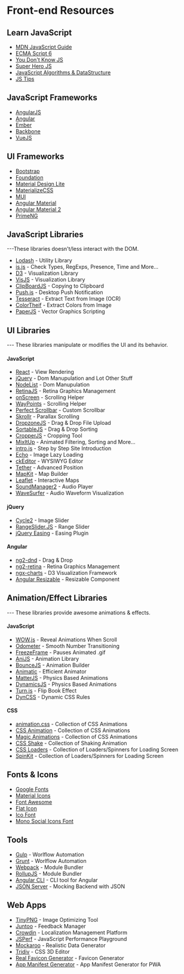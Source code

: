 # Front-end Resources

## Learn JavaScript
- [MDN JavaScript Guide](https://developer.mozilla.org/en-US/docs/Web/JavaScript/Guide)
- [ECMA Script 6](http://es6-features.org)
- [You Don't Know JS](https://github.com/getify/You-Dont-Know-JS)
- [Super Hero JS](http://superherojs.com)
- [JavaScript Algorithms & DataStructure](https://mgechev.github.io/javascript-algorithms)
- [JS Tips](https://github.com/loverajoel/jstips)

## JavaScript Frameworks
- [AngularJS](https://angularjs.org)
- [Angular](https://angular.io)
- [Ember](http://emberjs.com)
- [Backbone](http://backbonejs.org)
- [VueJS](https://vuejs.org)

## UI Frameworks
- [Bootstrap](http://getbootstrap.com)
- [Foundation](http://foundation.zurb.com)
- [Material Design Lite](https://getmdl.io)
- [MaterializeCSS](http://materializecss.com)
- [MUI](https://www.muicss.com)
- [Angular Material](https://material.angularjs.org)
- [Angular Material 2](https://material.angular.io)
- [PrimeNG](http://www.primefaces.org/primeng)

## JavaScript Libraries
---These libraries doesn't/less interact with the DOM.

- [Lodash](https://lodash.com) - Utility Library
- [is.js](http://is.js.org) - Check Types, RegExps, Presence, Time and More...
- [D3](https://d3js.org) - Visualization Library
- [VisJS](http://visjs.org) - Visualization Library
- [ClipBoardJS](https://clipboardjs.com) - Copying to Clipboard
- [Push.js](http://nickersoft.github.io/push.js) - Desktop Push Notification
- [Tesseract](http://tesseract.projectnaptha.com) -  Extract Text from Image (OCR)
- [ColorTheif](http://lokeshdhakar.com/projects/color-thief) - Extract Colors from Image
- [PaperJS](http://paperjs.org) - Vector Graphics Scripting 

## UI Libraries
--- These libraries manipulate or modifies the UI and its behavior.

#### JavaScript
- [React](https://facebook.github.io/react) - View Rendering
- [jQuery](https://jquery.com) - Dom Manupulation and Lot Other Stuff
- [NodeList](https://github.com/eorroe/NodeList.js) - Dom Manupulation
- [RetinaJS](http://imulus.github.io/retinajs) - Retina Graphics Management
- [onScreen](https://github.com/silvestreh/onScreen) - Scrolling Helper
- [WayPoints](http://imakewebthings.com/waypoints) - Scrolling Helper
- [Perfect Scrollbar](https://noraesae.github.io/perfect-scrollbar) - Custom Scrollbar
- [Skrollr](http://prinzhorn.github.io/skrollr) - Parallax Scrolling
- [DropzoneJS](http://www.dropzonejs.com) - Drag & Drop File Upload
- [SortableJS](http://rubaxa.github.io/Sortable) - Drag & Drop Sorting
- [CropperJS](https://fengyuanchen.github.io/cropperjs) - Cropping Tool
- [MixItUp](https://www.kunkalabs.com/mixitup) - Animated Filtering, Sorting and More...
- [intro.js](http://introjs.com) - Step by Step Site Introduction
- [Echo](https://toddmotto.com/labs/echo) - Image Lazy Loading
- [ckEditor](http://ckeditor.com) - WYSIWYG Editor
- [Tether](http://tether.io) - Advanced Position
- [MapKit](https://mapkit.io) - Map Builder
- [Leaflet](http://leafletjs.com) - Interactive Maps
- [SoundManager2](http://www.schillmania.com/projects/soundmanager2/) - Audio Player
- [WaveSurfer](https://wavesurfer-js.org) - Audio Waveform Visualization

#### jQuery
- [Cycle2](http://jquery.malsup.com/cycle2/) - Image Slider
- [RangeSlider.JS](https://andreruffert.github.io/rangeslider.js) - Range Slider
- [jQuery Easing](http://gsgd.co.uk/sandbox/jquery/easing) - Easing Plugin

#### Angular
- [ng2-dnd](https://github.com/akserg/ng2-dnd) - Drag & Drop
- [ng2-retina](https://github.com/matthiaskomarek/ng2-retina) - Retina Graphics Management
- [ngx-charts](https://swimlane.github.io/ngx-charts) - D3 Visualization Framework
- [Angular Resizable](https://github.com/mgechev/ngresizable) - Resizable Component

## Animation/Effect Libraries
--- These libraries provide awesome animations & effects.

#### JavaScript
- [WOW.js](http://mynameismatthieu.com/WOW) - Reveal Animations When Scroll
- [Odometer](http://github.hubspot.com/odometer) - Smooth Number Transitioning
- [FreezeFrame](http://ctrl-freaks.github.io/freezeframe.js) - Pauses Animated .gif
- [AniJS](http://anijs.github.io) - Animation Library
- [BounceJS](http://bouncejs.com) - Animation Builder
- [Animatic](http://lvivski.com/animatic) - Efficient Animator
- [MatterJS](http://brm.io/matter-js) - Physics Based Animations
- [DynamicsJS](http://dynamicsjs.com) - Physics Based Animations
- [Turn.js](http://www.turnjs.com) - Flip Book Effect
- [DynCSS](http://www.vittoriozaccaria.net/dyn-css) - Dynamic CSS Rules

#### CSS
- [animation.css](https://daneden.github.io/animate.css) - Collection of CSS Animations
- [CSS Animation](http://cssanimation.io) - Collection of CSS Animations
- [Magic Animations](https://www.minimamente.com/example/magic_animations) - Collection of CSS Animations
- [CSS Shake](http://elrumordelaluz.github.io/csshake) - Collection of Shaking Animation
- [CSS Loaders](https://projects.lukehaas.me/css-loaders) - Collection of Loaders/Spinners  for Loading Screen
- [SpinKit](http://tobiasahlin.com/spinkit) - Collection of Loaders/Spinners  for Loading Screen

## Fonts & Icons
- [Google Fonts](https://fonts.google.com)
- [Material Icons](https://material.io/icons)
- [Font Awesome](http://fontawesome.io)
- [Flat Icon](http://www.flaticon.com)
- [Ico Font](http://icofont.com)
- [Mono Social Icons Font](http://drinchev.github.io/monosocialiconsfont)

## Tools
- [Gulp](http://gulpjs.com) - Worlflow Automation
- [Grunt](https://gruntjs.com) - Worlflow Automation
- [Webpack](https://webpack.github.io) - Module Bundler
- [RollupJS](http://rollupjs.org) - Module Bundler
- [Angular CLI](https://github.com/angular/angular-cli) - CLI tool for Angular
- [JSON Server](https://github.com/typicode/json-server) - Mocking Backend with JSON

## Web Apps
- [TinyPNG](https://tinypng.com) - Image Optimizing Tool
- [Juntoo](https://juntoo.co/fd.html) - Feedback Manager
- [Crowdin](https://crowdin.com) - Localization Management Platform
- [JSPerf](https://jsperf.com) - JavaScript Performance Playground
- [Mockaroo](http://mockaroo.com) - Realistic Data Generator
- [Tridiv](http://tridiv.com) - CSS 3D Editor
- [Real Favicon Generator](http://realfavicongenerator.net/) - Favicon Generator
- [App Manifest Generator](https://app-manifest.firebaseapp.com/) - App Manifest Generator for PWA
